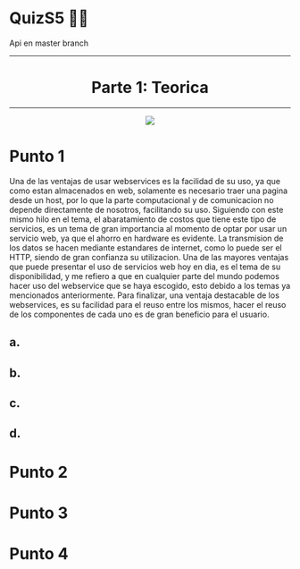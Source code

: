 # QuizS5 👨‍💻
Api en master branch
***
<h1 align="center">Parte 1: Teorica</h1>

***
<p align="center">
  <img src="https://user-images.githubusercontent.com/112618198/200992609-7f4afe40-934e-46fd-bd2f-d0df4f6a855d.png">
</p>


<h1>Punto 1</h1>
Una de las ventajas de usar webservices es la facilidad de su uso, ya que como estan almacenados en web, solamente es necesario traer una pagina desde un host, por lo que la parte computacional y de comunicacion no depende directamente de nosotros, facilitando su uso. Siguiendo con este mismo hilo en el tema, el abaratamiento de costos que tiene este tipo de servicios, es un tema de gran importancia al momento de optar por usar un servicio web, ya que el ahorro en hardware es evidente. La transmision de los datos se hacen mediante estandares de internet, como lo puede ser el HTTP, siendo de gran confianza su utilizacion. Una de las mayores ventajas que puede presentar el uso de servicios web hoy en dia, es el tema de su disponibilidad, y me refiero a que en cualquier parte del mundo podemos hacer uso del webservice que se haya escogido, esto debido a los temas ya mencionados anteriormente. Para finalizar, una ventaja destacable de los webservices, es su facilidad para el reuso entre los mismos, hacer el reuso de los componentes de cada uno es de gran beneficio para el usuario.
<h2>a.</h2>
<h2>b.</h2>
<h2>c.</h2>
<h2>d.</h2>
<h1>Punto 2</h1>
<h1>Punto 3</h1>
<h1>Punto 4</h1>

